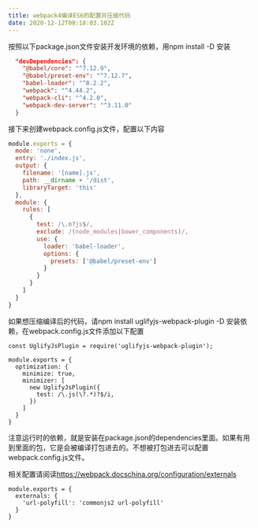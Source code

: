 ```yaml
---
title: webpack4编译ES6的配置并压缩代码
date: 2020-12-12T08:18:03.102Z
---
```

按照以下package.json文件安装开发环境的依赖，用npm install <package name> -D 安装

```json
  "devDependencies": {
    "@babel/core": "^7.12.9",
    "@babel/preset-env": "^7.12.7",
    "babel-loader": "^8.2.2",
    "webpack": "^4.44.2",
    "webpack-cli": "^4.2.0",
    "webpack-dev-server": "^3.11.0"
  }
```



接下来创建webpack.config.js文件，配置以下内容

```javascript
module.exports = {
  mode: 'none',
  entry: './index.js',
  output: {
    filename: '[name].js',
    path: __dirname + '/dist',
    libraryTarget: 'this'
  },
  module: {
    rules: [
      {
        test: /\.m?js$/,
        exclude: /(node_modules|bower_components)/,
        use: {
          loader: 'babel-loader',
          options: {
            presets: ['@babel/preset-env']
          }
        }
      }
    ]
  }
}
```



如果想压缩编译后的代码，请npm install uglifyjs-webpack-plugin -D 安装依赖，在webpack.config.js文件添加以下配置

```
const UglifyJsPlugin = require('uglifyjs-webpack-plugin');

module.exports = {
  optimization: {
    minimize: true,
    minimizer: [
      new UglifyJsPlugin({
        test: /\.js(\?.*)?$/i,
      })
    ]
  }
}
```



注意运行时的依赖，就是安装在package.json的dependencies里面。如果有用到里面的包，它是会被编译打包进去的。不想被打包进去可以配置webpack.config.js文件。

相关配置请阅读<https://webpack.docschina.org/configuration/externals>

```
module.exports = {
  externals: {
    'url-polyfill': 'commonjs2 url-polyfill'
  }
}
```
